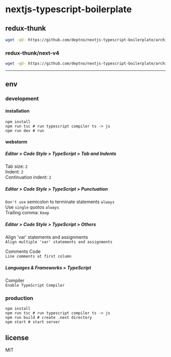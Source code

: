 # nextjs-typescript-boilerplate

## redux-thunk

```bash
wget -qO- https://github.com/deptno/nextjs-typescript-boilerplate/archive/master.zip | bsdtar -xf- && mv nextjs-typescript-boilerplate-master [your_project]
```

### redux-thunk/next-v4

```bash
wget -qO- https://github.com/deptno/nextjs-typescript-boilerplate/archive/next.js/4.zip | bsdtar -xf- && mv nextjs-typescript-boilerplate-next.js-4 [your_project]
```

---

## env

### development

#### installation

```
npm install
npm run tsc # run typescript compiler ts -> js
npm run dev # run
```

#### webstorm

##### Editor > Code Style > TypeScript > Tab and Indents

Tab size: `2`  
Indent: `2`  
Continuation indent: `2`

##### Editor > Code Style > TypeScript > Punctuation

`Don't use` semicolon to terminate statements `always`  
Use `single` quotos `always`  
Trailing comma: `Keep`

##### Editor > Code Style > TypeScript > Others

Align 'var' statements and assignments  
`Align multiple 'var' statements and assignments`

Comments Code  
`Line comments at first column`

##### Languages & Frameworks > TypeScript
 
Compiler  
`Enable TypeScript Compiler`

### production

```
npm install
npm run tsc # run typescript compiler ts -> js
npm run build # create .next directory
npm start # start server
```

## license

MIT
